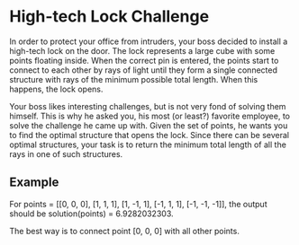 # High-tech Lock Challenge

In order to protect your office from intruders, your boss decided to install a high-tech lock on the door. The lock represents a large cube with some points floating inside. When the correct pin is entered, the points start to connect to each other by rays of light until they form a single connected structure with rays of the minimum possible total length. When this happens, the lock opens.

Your boss likes interesting challenges, but is not very fond of solving them himself. This is why he asked you, his most (or least?) favorite employee, to solve the challenge he came up with. Given the set of points, he wants you to find the optimal structure that opens the lock. Since there can be several optimal structures, your task is to return the minimum total length of all the rays in one of such structures.

## Example

For points = [[0, 0, 0], [1, 1, 1], [1, -1, 1], [-1, 1, 1], [-1, -1, -1]], the output should be solution(points) = 6.9282032303.

The best way is to connect point [0, 0, 0] with all other points.